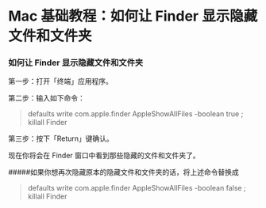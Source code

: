 # Mac 基础教程：如何让 Finder 显示隐藏文件和文件夹

### 如何让 Finder 显示隐藏文件和文件夹

第一步：打开「终端」应用程序。

第二步：输入如下命令：

>defaults write com.apple.finder AppleShowAllFiles -boolean true ; killall Finder

第三步：按下「Return」键确认。

现在你将会在 Finder 窗口中看到那些隐藏的文件和文件夹了。



#####如果你想再次隐藏原本的隐藏文件和文件夹的话，将上述命令替换成

>defaults write com.apple.finder AppleShowAllFiles -boolean false ; killall Finder


